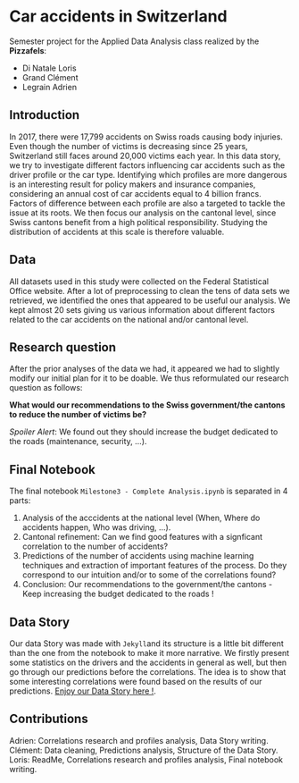 # Car accidents in Switzerland

Semester project for the Applied Data Analysis class realized by the __Pizzafels__:
- Di Natale Loris
- Grand Clément
- Legrain Adrien

## Introduction

In 2017, there were 17,799 accidents on Swiss roads causing body injuries. Even though the number of victims is decreasing since 25 years, Switzerland still faces around 20,000 victims each year. In this data story, we try to investigate different factors influencing car accidents such as the driver profile or the car type. Identifying which profiles are more dangerous is an interesting result for policy makers and insurance companies, considering an annual cost of car accidents equal to 4 billion francs. Factors of difference between each profile are also a targeted to tackle the issue at its roots. We then focus our analysis on the cantonal level, since Swiss cantons benefit from a high political responsibility. Studying the distribution of accidents at this scale is therefore valuable.

## Data

All datasets used in this study were collected on the Federal Statistical Office website. After a lot of preprocessing to clean the tens of data sets we retrieved, we identified the ones that appeared to be useful our analysis. We kept almost 20 sets giving us various information about different factors related to the car accidents on the national and/or cantonal level.

## Research question

After the prior analyses of the data we had, it appeared we had to slightly modify our initial plan for it to be doable. We thus reformulated our research question as follows:  

**What would our recommendations to the Swiss government/the cantons to reduce the number of victims be?**  

_Spoiler Alert_: We found out they should increase the budget dedicated to the roads (maintenance, security, ...).

## Final Notebook

The final notebook `Milestone3 - Complete Analysis.ipynb` is separated in 4 parts:  
1) Analysis of the acccidents at the national level (When, Where do accidents happen, Who was driving, ...).  
2) Cantonal refinement: Can we find good features with a signficant correlation to the number of accidents?  
3) Predictions of the number of accidents using machine learning techniques and extraction of important features of the process. Do they correspond to our intuition and/or to some of the correlations found?  
4) Conclusion: Our recommendations to the government/the cantons - Keep increasing the budget dedicated to the roads !

## Data Story

Our data Story was made with `Jekyll`and its structure is a little bit different than the one from the notebook to make it more narrative. We firstly present some statistics on the drivers and the accidents in general as well, but then go through our predictions before the correlations. The idea is to show that some interesting correlations were found based on the results of our predictions.
[Enjoy our Data Story here !](https://epfl-ada-2018.github.io/project-pizzafels/).  

## Contributions
Adrien: Correlations research and profiles analysis, Data Story writing.  
Clément: Data cleaning, Predictions analysis, Structure of the Data Story.  
Loris: ReadMe, Correlations research and profiles analysis, Final notebook writing.  

<!---
%## Milestone 2

%We cleaned the chosen datasets to start our analysis. This allowed us to have a better insight on what is and isn't possible to do with %it. We can thus give a first answer to our original research questions, as presented below.

%### Research Questions from Milestone 1 and Insights of Answers towards Milestone 3

%1) Is there a high influence of the driver profile (age, gender, driving experience) on car accident risk?

%> At the stage of milestone 2, we have already cleaned and normalized the data of accidents per drivers profiles, where an interesting %history of women accidents responsibility can be shown. Some profiles have been observed more dangerous than others, thus responding to %the question. 

%2) What could be the main factors triggering that difference between driver profiles?

%> The main issue that we have had is that the dataset for drivers profiles is aggregated, which limits us in finding correlations with %other datasets, especially at a broad national scale. Therefore, we have contacted the Federal Statistical Office to see if it is %possible to have access to raw data of individual accidents. 

%> Remark: We would like to extend the first part of our work to a generall contextualization of car accidents in Switzerland, therefore %involving personal actors, victims, but also implied objects and driving environments where accidents took place. These might result in %first insights useful to decision makers. 

%3) Based on votations and urban data, what could be the main factors triggering the difference of accidents between cantons?

%> To establish the factors of difference of accidents between cantons, we have download many datasets about road policy in cantons, %household expenses in alcool and public transport as well as type of cars used per canton. A link between votations and our results about %cantonal accidents will be studied.

%4) Does car type have an influence on car accidents? 

%> This question will be already answered in the comparative canton-scale study from question 3.

%5) Based on our results, can we identify uesful recommandations for insurance companies or policy makers?

%> The first part should illustrate more dangerous profiles and therefore provide interesting insights to insurance companies. On the %other hand, the second part at scale of cantons should come out with some correlations between factors and number of accidents, therefore %potentially useful for policy makers, especially at canton scale.


%### New datasets

%Since we have discovered that all our datasets provide accidents with aggregated numbers (and not individual IDs), we have decided to %download more datasets at the scale of the cantons to study correlations between various factors and the number of accidents. Here is the %list of the additional datasets:  

%- [Dépenses détaillées des ménages selon le canton (seulement les cantons les plus peuplés)](https://www.bfs.admin.ch/bfs/en/home.assetdetail.1400701.html) 
%- [Recettes des cantons pour les routes](https://www.bfs.admin.ch/bfs/en/home.assetdetail.5286939.html )
%- [Besoins financiers nets des cantons et des communes pour la santé - Total](https://www.bfs.admin.ch/bfs/de/home/statistiken/kataloge-%datenbanken/medienmitteilungen.assetdetail.6386476.html)
%- [Routes nationales par canton: longueur totale par type de route](https://www.bfs.admin.ch/bfs/fr/home/statistiques/catalogues-%banques-%donnees/tableaux.assetdetail.3644575.html)
-->

